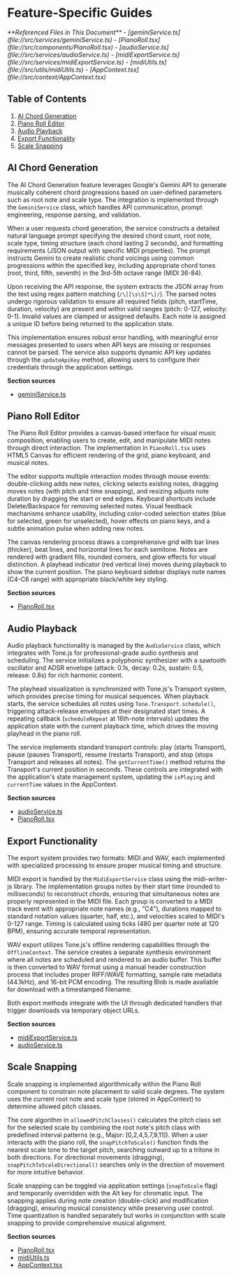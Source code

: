 # Feature-Specific Guides

<cite>
**Referenced Files in This Document**   
- [geminiService.ts](file://src/services/geminiService.ts)
- [PianoRoll.tsx](file://src/components/PianoRoll.tsx)
- [audioService.ts](file://src/services/audioService.ts)
- [midiExportService.ts](file://src/services/midiExportService.ts)
- [midiUtils.ts](file://src/utils/midiUtils.ts)
- [AppContext.tsx](file://src/context/AppContext.tsx)
</cite>

## Table of Contents
1. [AI Chord Generation](#ai-chord-generation)
2. [Piano Roll Editor](#piano-roll-editor)
3. [Audio Playback](#audio-playback)
4. [Export Functionality](#export-functionality)
5. [Scale Snapping](#scale-snapping)

## AI Chord Generation

The AI Chord Generation feature leverages Google's Gemini API to generate musically coherent chord progressions based on user-defined parameters such as root note and scale type. The integration is implemented through the `GeminiService` class, which handles API communication, prompt engineering, response parsing, and validation.

When a user requests chord generation, the service constructs a detailed natural language prompt specifying the desired chord count, root note, scale type, timing structure (each chord lasting 2 seconds), and formatting requirements (JSON output with specific MIDI properties). The prompt instructs Gemini to create realistic chord voicings using common progressions within the specified key, including appropriate chord tones (root, third, fifth, seventh) in the 3rd-5th octave range (MIDI 36-84).

Upon receiving the API response, the system extracts the JSON array from the text using regex pattern matching (`/\[[\s\S]*\]/`). The parsed notes undergo rigorous validation to ensure all required fields (pitch, startTime, duration, velocity) are present and within valid ranges (pitch: 0-127, velocity: 0-1). Invalid values are clamped or assigned defaults. Each note is assigned a unique ID before being returned to the application state.

This implementation ensures robust error handling, with meaningful error messages presented to users when API keys are missing or responses cannot be parsed. The service also supports dynamic API key updates through the `updateApiKey` method, allowing users to configure their credentials through the application settings.

**Section sources**
- [geminiService.ts](file://src/services/geminiService.ts#L1-L70)

## Piano Roll Editor

The Piano Roll Editor provides a canvas-based interface for visual music composition, enabling users to create, edit, and manipulate MIDI notes through direct interaction. The implementation in `PianoRoll.tsx` uses HTML5 Canvas for efficient rendering of the grid, piano keyboard, and musical notes.

The editor supports multiple interaction modes through mouse events: double-clicking adds new notes, clicking selects existing notes, dragging moves notes (with pitch and time snapping), and resizing adjusts note duration by dragging the start or end edges. Keyboard shortcuts include Delete/Backspace for removing selected notes. Visual feedback mechanisms enhance usability, including color-coded selection states (blue for selected, green for unselected), hover effects on piano keys, and a subtle animation pulse when adding new notes.

The canvas rendering process draws a comprehensive grid with bar lines (thicker), beat lines, and horizontal lines for each semitone. Notes are rendered with gradient fills, rounded corners, and glow effects for visual distinction. A playhead indicator (red vertical line) moves during playback to show the current position. The piano keyboard sidebar displays note names (C4-C6 range) with appropriate black/white key styling.

**Section sources**
- [PianoRoll.tsx](file://src/components/PianoRoll.tsx#L0-L439)

## Audio Playback

Audio playback functionality is managed by the `AudioService` class, which integrates with Tone.js for professional-grade audio synthesis and scheduling. The service initializes a polyphonic synthesizer with a sawtooth oscillator and ADSR envelope (attack: 0.1s, decay: 0.2s, sustain: 0.5, release: 0.8s) for rich harmonic content.

The playhead visualization is synchronized with Tone.js's Transport system, which provides precise timing for musical sequences. When playback starts, the service schedules all notes using `Tone.Transport.schedule()`, triggering attack-release envelopes at their designated start times. A repeating callback (`scheduleRepeat` at 16th-note intervals) updates the application state with the current playback time, which drives the moving playhead in the piano roll.

The service implements standard transport controls: play (starts Transport), pause (pauses Transport), resume (restarts Transport), and stop (stops Transport and releases all notes). The `getCurrentTime()` method returns the Transport's current position in seconds. These controls are integrated with the application's state management system, updating the `isPlaying` and `currentTime` values in the AppContext.

**Section sources**
- [audioService.ts](file://src/services/audioService.ts#L0-L199)
- [PianoRoll.tsx](file://src/components/PianoRoll.tsx#L150-L170)

## Export Functionality

The export system provides two formats: MIDI and WAV, each implemented with specialized processing to ensure proper musical timing and structure.

MIDI export is handled by the `MidiExportService` class using the midi-writer-js library. The implementation groups notes by their start time (rounded to milliseconds) to reconstruct chords, ensuring that simultaneous notes are properly represented in the MIDI file. Each group is converted to a MIDI track event with appropriate note names (e.g., "C4"), durations mapped to standard notation values (quarter, half, etc.), and velocities scaled to MIDI's 0-127 range. Timing is calculated using ticks (480 per quarter note at 120 BPM), ensuring accurate temporal representation.

WAV export utilizes Tone.js's offline rendering capabilities through the `OfflineContext`. The service creates a separate synthesis environment where all notes are scheduled and rendered to an audio buffer. This buffer is then converted to WAV format using a manual header construction process that includes proper RIFF/WAVE formatting, sample rate metadata (44.1kHz), and 16-bit PCM encoding. The resulting Blob is made available for download with a timestamped filename.

Both export methods integrate with the UI through dedicated handlers that trigger downloads via temporary object URLs.

**Section sources**
- [midiExportService.ts](file://src/services/midiExportService.ts#L0-L80)
- [audioService.ts](file://src/services/audioService.ts#L150-L199)

## Scale Snapping

Scale snapping is implemented algorithmically within the Piano Roll component to constrain note placement to valid scale degrees. The system uses the current root note and scale type (stored in AppContext) to determine allowed pitch classes.

The core algorithm in `allowedPitchClasses()` calculates the pitch class set for the selected scale by combining the root note's pitch class with predefined interval patterns (e.g., Major: [0,2,4,5,7,9,11]). When a user interacts with the piano roll, the `snapPitchToScale()` function finds the nearest scale tone to the target pitch, searching outward up to a tritone in both directions. For directional movements (dragging), `snapPitchToScaleDirectional()` searches only in the direction of movement for more intuitive behavior.

Scale snapping can be toggled via application settings (`snapToScale` flag) and temporarily overridden with the Alt key for chromatic input. The snapping applies during note creation (double-click) and modification (dragging), ensuring musical consistency while preserving user control. Time quantization is handled separately but works in conjunction with scale snapping to provide comprehensive musical alignment.

**Section sources**
- [PianoRoll.tsx](file://src/components/PianoRoll.tsx#L200-L240)
- [midiUtils.ts](file://src/utils/midiUtils.ts#L100-L130)
- [AppContext.tsx](file://src/context/AppContext.tsx#L50-L60)
